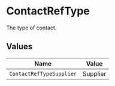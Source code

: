 # ContactRefType

The type of contact.


## Values

| Name                     | Value                    |
| ------------------------ | ------------------------ |
| `ContactRefTypeSupplier` | Supplier                 |